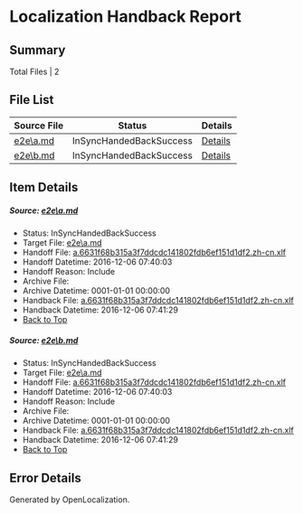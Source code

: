 # <a name='report-top'></a> Localization Handback Report

## Summary
 Total Files | 2

## File List
 Source File | Status | Details 
 ----------- | ------ | ------- 
 [e2e\a.md](https://github.com/OpenLocalizationTestOrg/ol-test0/blob/be441af88ac976efbf6a1c5cf1e624d87c5e76f1/e2e/a.md) | InSyncHandedBackSuccess | [Details](#bcc9775703bcc56f5f0a680ca945d2e3b537ddbd1)
 [e2e\b.md](https://github.com/OpenLocalizationTestOrg/ol-test0/blob/be441af88ac976efbf6a1c5cf1e624d87c5e76f1/e2e/b.md) | InSyncHandedBackSuccess | [Details](#bcc9775703bcc56f5f0a680ca945d2e3b537ddbd2)

## Item Details
##### <a name='bcc9775703bcc56f5f0a680ca945d2e3b537ddbd1'></a> Source: [e2e\a.md](https://github.com/OpenLocalizationTestOrg/ol-test0/blob/be441af88ac976efbf6a1c5cf1e624d87c5e76f1/e2e/a.md)
* Status: InSyncHandedBackSuccess
* Target File: [e2e\a.md](https://github.com/OpenLocalizationTestOrg/ol-test0-zhcn/blob/d3f6ff02865ec6d26b5f747e3bb8a465d3713116/e2e/a.md)
* Handoff File: [a.6631f68b315a3f7ddcdc141802fdb6ef151d1df2.zh-cn.xlf](https://github.com/OpenLocalizationTestOrg/ol-test0-handoff/blob/094a0d5d5da90a220bfd18ac576474e8e16fe42f/ol-handoff/OpenLocalizationTestOrg/ol-test0-zhcn/shujia/ht/a.6631f68b315a3f7ddcdc141802fdb6ef151d1df2.zh-cn.xlf)
* Handoff Datetime: 2016-12-06 07:40:03
* Handoff Reason: Include
* Archive File: 
* Archive Datetime: 0001-01-01 00:00:00
* Handback File: [a.6631f68b315a3f7ddcdc141802fdb6ef151d1df2.zh-cn.xlf](https://github.com/OpenLocalizationTestOrg/ol-test0-handback/blob/deafa7295fee5f34a4602cca9ccfa64e5c444532/ol-handback/OpenLocalizationTestOrg/ol-test0-zhcn/shujia/ht/a.6631f68b315a3f7ddcdc141802fdb6ef151d1df2.zh-cn.xlf)
* Handback Datetime: 2016-12-06 07:41:29
* [Back to Top](#report-top)

##### <a name='bcc9775703bcc56f5f0a680ca945d2e3b537ddbd2'></a> Source: [e2e\b.md](https://github.com/OpenLocalizationTestOrg/ol-test0/blob/be441af88ac976efbf6a1c5cf1e624d87c5e76f1/e2e/b.md)
* Status: InSyncHandedBackSuccess
* Target File: [e2e\a.md](https://github.com/OpenLocalizationTestOrg/ol-test0-zhcn/blob/d3f6ff02865ec6d26b5f747e3bb8a465d3713116/e2e/a.md)
* Handoff File: [a.6631f68b315a3f7ddcdc141802fdb6ef151d1df2.zh-cn.xlf](https://github.com/OpenLocalizationTestOrg/ol-test0-handoff/blob/094a0d5d5da90a220bfd18ac576474e8e16fe42f/ol-handoff/OpenLocalizationTestOrg/ol-test0-zhcn/shujia/ht/a.6631f68b315a3f7ddcdc141802fdb6ef151d1df2.zh-cn.xlf)
* Handoff Datetime: 2016-12-06 07:40:03
* Handoff Reason: Include
* Archive File: 
* Archive Datetime: 0001-01-01 00:00:00
* Handback File: [a.6631f68b315a3f7ddcdc141802fdb6ef151d1df2.zh-cn.xlf](https://github.com/OpenLocalizationTestOrg/ol-test0-handback/blob/deafa7295fee5f34a4602cca9ccfa64e5c444532/ol-handback/OpenLocalizationTestOrg/ol-test0-zhcn/shujia/ht/a.6631f68b315a3f7ddcdc141802fdb6ef151d1df2.zh-cn.xlf)
* Handback Datetime: 2016-12-06 07:41:29
* [Back to Top](#report-top)


## Error Details

Generated by OpenLocalization.
